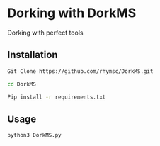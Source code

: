 # Dorking with DorkMS

Dorking with perfect tools
## Installation


```bash
Git Clone https://github.com/rhymsc/DorkMS.git
```
```bash
cd DorkMS
```
```bash
Pip install -r requirements.txt
```

## Usage
```bash
python3 DorkMS.py
```
